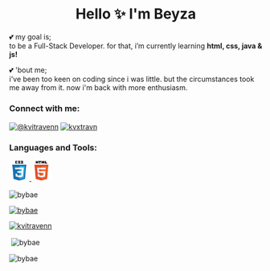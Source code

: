 <h1 align="center">Hello ✨ I'm Beyza</h1>
 

💕 my goal is; <br>
to be a Full-Stack Developer. for that, i’m currently learning **html, css, java & js!**

💕 'bout me; <br>
i've been too keen on coding since i was little. but the circumstances took me away from it. now i'm back with more enthusiasm. 

<h3 align="left">Connect with me:</h3>
<p align="left">
<a href="https://twitter.com/@kvitravenn" target="blank"><img align="center" src="https://raw.githubusercontent.com/rahuldkjain/github-profile-readme-generator/master/src/images/icons/Social/twitter.svg" alt="@kvitravenn" height="30" width="40"/></a>
<a href="https://instagram.com/kvxtravn" target="blank"><img align="center" src="https://raw.githubusercontent.com/rahuldkjain/github-profile-readme-generator/master/src/images/icons/Social/instagram.svg" alt="kvxtravn" height="30" width="40"/></a>
</p>

<h3 align="left">Languages and Tools:</h3>
<p align="left"> <a href="https://www.w3schools.com/css/" target="_blank" rel="noreferrer"> <img src="https://raw.githubusercontent.com/devicons/devicon/master/icons/css3/css3-original-wordmark.svg" alt="css3" width="40" height="40"/> </a> <a href="https://www.w3.org/html/" target="_blank" rel="noreferrer"> <img src="https://raw.githubusercontent.com/devicons/devicon/master/icons/html5/html5-original-wordmark.svg" alt="html5" width="40" height="40"/> </a> </p>

<p><img align="center" src="https://github-readme-stats.vercel.app/api/top-langs?username=bybae&show_icons=true&locale=en&layout=compact" alt="bybae" /></p>
<p align="left"> <a href="https://github.com/ryo-ma/github-profile-trophy"><img src="https://github-profile-trophy.vercel.app/?username=bybae" alt="bybae" /></a> </p>

<p align="left"> <a href="https://twitter.com/kvitravenn" target="blank"><img src="https://img.shields.io/twitter/follow/kvitravenn?logo=twitter&style=for-the-badge" alt="kvitravenn" /></a> </p>

<p>&nbsp;<img align="center" src="https://github-readme-stats.vercel.app/api?username=bybae&show_icons=true&locale=en" alt="bybae" /></p>

<p><img align="center" src="https://github-readme-streak-stats.herokuapp.com/?user=bybae&" alt="bybae" /></p>

